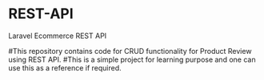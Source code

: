 # REST-API
Laravel Ecommerce REST API

#This repository contains code for CRUD functionality for Product Review using REST API.
#This is a simple project for learning purpose and one can use this as a reference if required.
